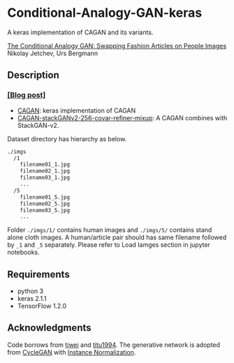 # Conditional-Analogy-GAN-keras

A keras implementation of CAGAN and its variants. 

[The Conditional Analogy GAN: Swapping Fashion Articles on People Images](https://arxiv.org/abs/1709.04695)  
 Nikolay Jetchev, Urs Bergmann

## Description
### [[Blog post]](https://shaoanlu.wordpress.com/2017/10/26/reimplement-conditional-anology-gan-in-keras/)

- [CAGAN](https://github.com/shaoanlu/Conditional-Analogy-GAN-keras/blob/master/CAGAN.ipynb): keras implementation of CAGAN  
 - [CAGAN-stackGANv2-256-covar-refiner-mixup](https://github.com/shaoanlu/Conditional-Analogy-GAN-keras/blob/master/CAGAN_stackGANv2-256-covar-refiner-mixup.ipynb): A CAGAN combines with StackGAN-v2.  

Dataset directory has hierarchy as below.
```bash
./imgs
  /1 
    filename01_1.jpg
    filename02_1.jpg
    filename03_1.jpg
    ...
  /5 
    filename01_5.jpg
    filename02_5.jpg
    filename03_5.jpg
    ...
```
Folder `./imgs/1/` contains human images and `./imgs/5/` contains stand alone cloth images. A human/article pair should has same filename followed by `_1` and `_5` separately. 
 Please refer to Load Iamges section in jupyter notebooks.

## Requirements
- python 3
- keras 2.1.1
- TensorFlow 1.2.0

## Acknowledgments
Code borrows from [tjwei](https://github.com/tjwei/GANotebooks) and [titu1994](https://github.com/titu1994/Super-Resolution-using-Generative-Adversarial-Networks/). The generative network is adopted from [CycleGAN](https://github.com/junyanz/pytorch-CycleGAN-and-pix2pix) with [Instance Normalization](https://github.com/farizrahman4u/keras-contrib/blob/master/keras_contrib/layers/normalization.py).

